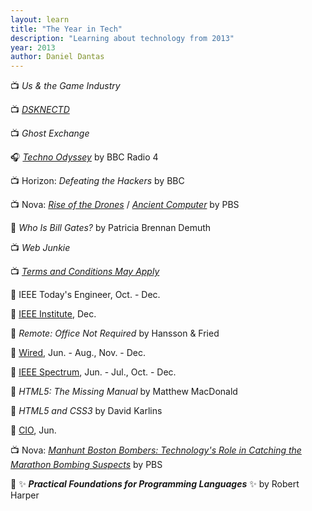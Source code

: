 ```yaml
---
layout: learn
title: "The Year in Tech"
description: "Learning about technology from 2013"
year: 2013
author: Daniel Dantas
---
```


📺 _Us & the Game Industry_ <!-- 3/28/2017 -->

📺 _[DSKNECTD](https://tubitv.com/movies/286044/dsknectd)_ <!-- 3/27/2017 -->

📺 _Ghost Exchange_ <!-- 2/20/2017 -->

🎧 [_Techno Odyssey_](https://www.bbc.co.uk/programmes/b037x68c) by BBC Radio 4 <!-- 5/18/2016 -->

📺 Horizon: _Defeating the Hackers_ by BBC <!-- 5/4/2016 -->

📺 Nova: [_Rise of the Drones_](https://www.pbs.org/wgbh/nova/video/rise-of-the-drones/) <!-- 4/19/2016 --> / [_Ancient Computer_](https://www.pbs.org/wgbh/nova/video/ancient-computer/) <!-- 4/13/2016 --> by PBS 

📕 _Who Is Bill Gates?_ by Patricia Brennan Demuth <!-- 12/28/2015 -->

📺 _Web Junkie_ <!-- 10/4/2015 -->

📺 [_Terms and Conditions May Apply_](https://en.wikipedia.org/wiki/Terms_and_Conditions_May_Apply) <!-- 3/11/2015 -->

📔 IEEE Today's Engineer, Oct. - Dec. <!-- 11/18/2014 -->

📔 [IEEE Institute](https://spectrum.ieee.org/the-institute/), Dec. <!-- 11/12/2014 -->

📕 _Remote: Office Not Required_ by Hansson & Fried <!-- 10/28/2014 -->

📔 [Wired](https://www.wired.com/), Jun. - Aug., Nov. - Dec. <!-- 9/29/2014 -->

📔 [IEEE Spectrum](https://spectrum.ieee.org/), Jun. - Jul., Oct. - Dec. <!-- 9/29/2014 -->

📕 _HTML5: The Missing Manual_ by Matthew MacDonald <!-- 9/23/2014 -->

📕 _HTML5 and CSS3_ by David Karlins <!-- 4/19/2014 -->

📔 [CIO](https://www.cio.com/), Jun. <!-- 6/7/2013 -->

📺 Nova: [_Manhunt Boston Bombers: Technology's Role in Catching the Marathon Bombing Suspects_](https://www.pbs.org/wgbh/nova/video/manhuntboston-bombers/) by PBS <!-- 6/1/2013 -->

📕 ✨ ***_Practical Foundations for Programming Languages_*** ✨ by Robert Harper <!-- 10/24/2009 -->

